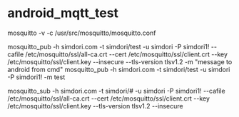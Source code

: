 # android_mqtt_test

mosquitto -v -c /usr/src/mosquitto/mosquitto.conf

mosquitto_pub -h simdori.com -t simdori/test -u simdori -P simdori1! --cafile /etc/mosquitto/ssl/all-ca.crt --cert /etc/mosquitto/ssl/client.crt --key /etc/mosquitto/ssl/client.key --insecure --tls-version tlsv1.2 -m "message to android from cmd"
mosquitto_pub -h simdori.com -t simdori/test -u simdori -P simdori1! -m test

mosquitto_sub -h simdori.com -t simdori/# -u simdori -P simdori1! --cafile /etc/mosquitto/ssl/all-ca.crt --cert /etc/mosquitto/ssl/client.crt --key /etc/mosquitto/ssl/client.key --tls-version tlsv1.2 --insecure
